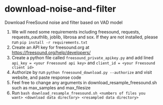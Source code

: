# download-noise-and-filter
Download FreeSound noise and filter based on VAD model

1. We will need some requirements including freesound, requests, requests_oauthlib, joblib, librosa and sox. If they are not installed, please run `pip install -r requirements.txt`
2. Create an API key for freesound.org at  https://freesound.org/help/developers/
3. Create a python file called `freesound_private_apikey.py` and add lined `api_key = <your Freesound api key>` and `client_id = <your Freesound client id>`
4. Authorize by run `python freesound_download.py --authorize` and visit website, and paste response code
5. Feel free to change any arguments in download_resample_freesound.sh such as max_samples and max_filesize
6. Run `bash download_resample_freesound.sh <numbers of files you want> <download data directory> <resampled data directory>`
